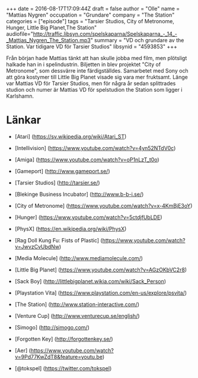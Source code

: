+++
date = 2016-08-17T17:09:44Z
draft = false
author = "Olle"
name = "Mattias Nygren"
occupation = "Grundare"
company = "The Station"
categories = ["episode"]
tags = "Tarsier Studios, City of Metronome, Hunger, Little Big Planet,The Station"
audiofile="http://traffic.libsyn.com/spelskaparna/Spelskaparna_-_14_-_Mattias_Nygren_The_Station.mp3"
summary = "VD och grundare av the Station. Var tidigare VD för Tarsier Studios"
libsynid = "4593853"
+++

Från början hade Mattias tänkt att han skulle jobba med film, men
plötsligt halkade han in i spelindustrin. Biljetten in blev projektet
"City of Metronome", som dessvärre inte färdigställdes. Samarbetet med
Sony och att göra kostymer till Little Big Planet visade sig vara mer
fruktsamt. Länge var Mattias VD för Tarsier Studios, men för några år
sedan splittrades studion och numer är Mattias VD för spelstudion the
Station som ligger i Karlshamn.

# Länkar

* [Atari] (https://sv.wikipedia.org/wiki/Atari_ST)
* [Intellivision] (https://www.youtube.com/watch?v=4yn52NTdV0c)
* [Amiga] (https://www.youtube.com/watch?v=oP1nLzT_t0o)
* [Gameport] (http://www.gameport.se/)
* [Tarsier Studios] (http://tarsier.se/)
* [Blekinge Business Incubator] (http://www.b-b-i.se/)
* [City of Metronome] (https://www.youtube.com/watch?v=x-4KmBjE3oY)
* [Hunger] (https://www.youtube.com/watch?v=5ctdjfUbLDE)
* [PhysX] (https://en.wikipedia.org/wiki/PhysX)
* [Rag Doll Kung Fu: Fists of Plastic] (https://www.youtube.com/watch?v=JwvzCvUbdNw)
* [Media Molecule] (http://www.mediamolecule.com/)
* [Little Big Planet] (https://www.youtube.com/watch?v=AGzOKbVC2r8)
* [Sack Boy] (http://littlebigplanet.wikia.com/wiki/Sack_Person)
* [Playstation Vita] (https://www.playstation.com/en-us/explore/psvita/)
* [The Station] (http://www.station-interactive.com/)
* [Venture Cup] (http://www.venturecup.se/english/)
* [Simogo] (http://simogo.com/)
* [Forgotten Key] (http://forgottenkey.se/)
* [Aer] (https://www.youtube.com/watch?v=9Pd77KwZdT8&feature=youtu.be)

* [@tokspel] (https://twitter.com/tokspel)

